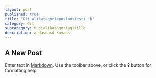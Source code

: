 ```yaml
---
layout: post
published: true
title: "Git alikategoriapostaustesti :D"
category: Git
subcategory: Uusialikategoriagitille
description: asdasdasd kuvaus
---
```


## A New Post

Enter text in [Markdown](http://daringfireball.net/projects/markdown/). Use the toolbar above, or click the **?** button for formatting help.
